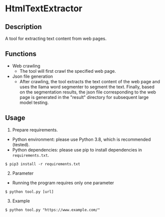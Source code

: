 # HtmlTextExtractor

## Description

A tool for extracting text content from web pages.



## Functions

- Web crawling
  - The tool will first crawl the specified web page.
- Json file generation
  - After crawling, the tool extracts the text content of the web page and uses the llama word segmenter to segment the text. Finally, based on the segmentation results, the json file corresponding to the web page is generated in the "result" directory for subsequent large model testing.



## Usage

1. Prepare requirements.

- Python environment: please use Python 3.8, which is recommended (tested).
- Python dependencies: please use pip to install dependencies in `requirements.txt`.

```
$ pip3 install -r requirements.txt
```



2. Parameter

- Running the program requires only one parameter 

```
$ python tool.py [url]
```



3. Example

```
$ python tool.py "https://www.example.com/"
```

